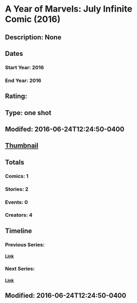 # A Year of Marvels: July Infinite Comic (2016)
## Description: None
## Dates
### Start Year: 2016
### End Year: 2016
## Rating: 
## Type: one shot
## Modifed: 2016-06-24T12:24:50-0400
## [Thumbnail](http://i.annihil.us/u/prod/marvel/i/mg/6/f0/576d5e944c71b.jpg)
## Totals
### Comics: 1
### Stories: 2
### Events: 0
### Creators: 4
## Timeline
### Previous Series: 
#### [Link]()
### Next Series: 
#### [Link]()
## Modified: 2016-06-24T12:24:50-0400